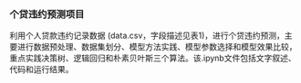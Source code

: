 ### 个贷违约预测项目
利用个人贷款违约记录数据 (data.csv，字段描述见表1)，进行个贷违约预测，主要进行数据预处理、数据集划分、模型方法实践、模型参数选择和模型效果比较，重点实践决策树、逻辑回归和朴素贝叶斯三个算法。该.ipynb文件包括文字叙述、代码和运行结果。
